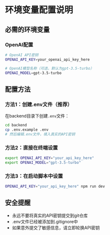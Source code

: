 # 环境变量配置说明

## 必需的环境变量

### OpenAI配置
```bash
# OpenAI API密钥
OPENAI_API_KEY=your_openai_api_key_here

# OpenAI模型名称（可选，默认为gpt-3.5-turbo）
OPENAI_MODEL=gpt-3.5-turbo
```

## 配置方法

### 方法1：创建.env文件（推荐）
在backend目录下创建`.env`文件：
```bash
cd backend
cp .env.example .env
# 然后编辑.env文件，填入真实的API密钥
```

### 方法2：直接在终端设置
```bash
export OPENAI_API_KEY="your_api_key_here"
export OPENAI_MODEL="gpt-3.5-turbo"
```

### 方法3：在启动脚本中设置
```bash
OPENAI_API_KEY="your_api_key_here" npm run dev
```

## 安全提醒
- 永远不要将真实的API密钥提交到git仓库
- .env文件已经被添加到.gitignore中
- 如果意外提交了敏感信息，请立即轮换API密钥
